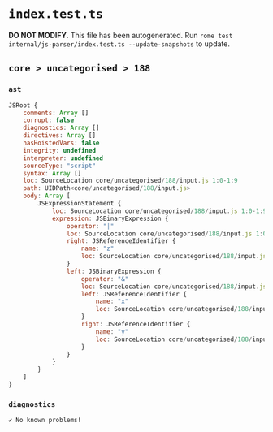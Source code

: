 # `index.test.ts`

**DO NOT MODIFY**. This file has been autogenerated. Run `rome test internal/js-parser/index.test.ts --update-snapshots` to update.

## `core > uncategorised > 188`

### `ast`

```javascript
JSRoot {
	comments: Array []
	corrupt: false
	diagnostics: Array []
	directives: Array []
	hasHoistedVars: false
	integrity: undefined
	interpreter: undefined
	sourceType: "script"
	syntax: Array []
	loc: SourceLocation core/uncategorised/188/input.js 1:0-1:9
	path: UIDPath<core/uncategorised/188/input.js>
	body: Array [
		JSExpressionStatement {
			loc: SourceLocation core/uncategorised/188/input.js 1:0-1:9
			expression: JSBinaryExpression {
				operator: "|"
				loc: SourceLocation core/uncategorised/188/input.js 1:0-1:9
				right: JSReferenceIdentifier {
					name: "z"
					loc: SourceLocation core/uncategorised/188/input.js 1:8-1:9 (z)
				}
				left: JSBinaryExpression {
					operator: "&"
					loc: SourceLocation core/uncategorised/188/input.js 1:0-1:5
					left: JSReferenceIdentifier {
						name: "x"
						loc: SourceLocation core/uncategorised/188/input.js 1:0-1:1 (x)
					}
					right: JSReferenceIdentifier {
						name: "y"
						loc: SourceLocation core/uncategorised/188/input.js 1:4-1:5 (y)
					}
				}
			}
		}
	]
}
```

### `diagnostics`

```
✔ No known problems!

```
